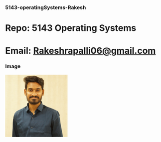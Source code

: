 ### 5143-operatingSystems-Rakesh

# Repo: 5143 Operating Systems

# Email: Rakeshrapalli06@gmail.com

### Image

<img src = "https://github.com/RakeshRapalli6/4883-Software-Tools/blob/main/gitpic.JPG" width = 200>

